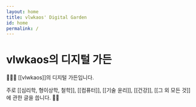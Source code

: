 ```yaml
---
layout: home
title: vlwkaos' Digital Garden
id: home
permalink: /
---
```


# vlwkaos의 디지털 가든

🍕🙋‍♂️ [[vlwkaos]]의 디지털 가든입니다.

주로 [[심리학, 형이상학, 철학]], [[컴퓨터]], [[기술 윤리]], [[건강]], [[그 외 모든 것]]에 관한 글을 씁니다. 🐱‍🏍

<style>
  .wrapper {
    max-width: 46em;
  }
</style>
